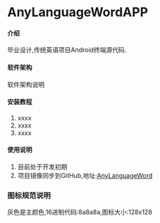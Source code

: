 # AnyLanguageWordAPP

#### 介绍
毕业设计,传统英语项目Android终端源代码.

#### 软件架构
软件架构说明


#### 安装教程

1.  xxxx
2.  xxxx
3.  xxxx

#### 使用说明

1.  目前处于开发初期
2.  项目镜像同步到GitHub,地址:[AnyLanguageWord](https://github.com/CNSukidayo/TraditionalEnglishAPP)

### 图标规范说明
灰色是主颜色,16进制代码:8a8a8a,图标大小:128x128
